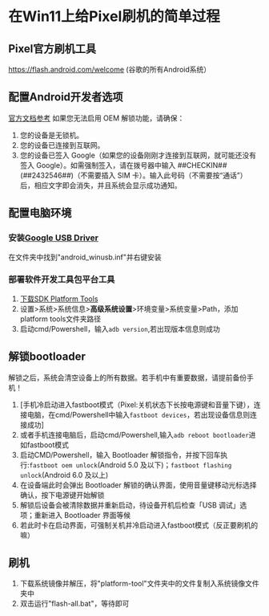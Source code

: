# 在Win11上给Pixel刷机的简单过程
## Pixel官方刷机工具
https://flash.android.com/welcome (谷歌的所有Android系统）
## 配置Android开发者选项
[官方文档参考](https://source.android.com/source/running?hl=zh-cn#flash-unlock)
如果您无法启用 OEM 解锁功能，请确保：
1. 您的设备是无锁机。
2. 您的设备已连接到互联网。
3. 您的设备已签入 Google（如果您的设备刚刚才连接到互联网，就可能还没有签入 Google）。如需强制签入，请在拨号器中输入 *#*#CHECKIN#*#* (*#*#2432546#*#*)（不需要插入 SIM 卡）。输入此号码（不需要按“通话”）后，相应文字即会消失，并且系统会显示成功通知。
## 配置电脑环境
  ### 安装[Google USB Driver](https://developer.android.com/studio/run/win-usb)
  在文件夹中找到"android_winusb.inf"并右键安装
  ### 部署软件开发工具包平台工具
  1. [下载SDK Platform Tools](https://developer.android.com/tools/releases/platform-tools)
  2. 设置>系统>系统信息>**高级系统设置**>环境变量>系统变量>Path，添加platform tools文件夹路径
  3. 启动cmd/Powershell，输入`adb version`,若出现版本信息则成功
## 解锁bootloader
解锁之后，系统会清空设备上的所有数据。若手机中有重要数据，请提前备份手机！
1. [手机冷启动进入fastboot模式（Pixel:关机状态下长按电源键和音量下键），连接电脑，在cmd/Powershell中输入`fastboot devices`，若出现设备信息则连接成功]
2. 或者手机连接电脑后，启动cmd/Powershell,输入`adb reboot bootloader`进如fastboot模式
3. 启动CMD/Powershell，输入 Bootloader 解锁指令，并按下回车执行:`fastboot oem unlock`(Android 5.0 及以下)；`fastboot flashing unlock`(Android 6.0 及以上)
4. 在设备端此时会弹出 Bootloader 解锁的确认界面，使用音量键移动光标选择确认，按下电源键开始解锁
5. 解锁后设备会被清除数据并重新启动，待设备开机后检查「USB 调试」选项；重新进入 Bootloader 界面等候
6. 若此时卡在启动界面，可强制关机并冷启动进入fastboot模式（反正要刷机的嘛）
## 刷机
1. 下载系统镜像并解压，将"platform-tool"文件夹中的文件复制入系统镜像文件夹中
2. 双击运行"flash-all.bat"，等待即可
